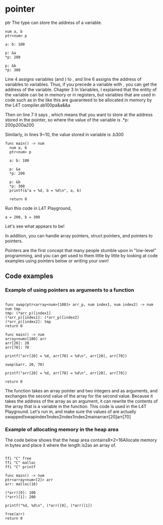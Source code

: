 # pointer

ptr The type can store the address of a variable.

```
num a, b
ptr<num> p

a: b: 100

p: &a
*p: 200

p: &b
*p: 300
```

Line 4 assigns variables (and ) to , and line 6 assigns the address of variables to variables. Thus, if you precede a variable with , you can get the address of the variable. Chapter 3 In Variables, I explained that the entity of the variable can be in memory or in registers, but variables that are used in code such as in the like this are guaranteed to be allocated in memory by the L4T compiler.ab100pa&a&&a

Then on line 7 it says , which means that you want to store at the address stored in the pointer, so where the value of the variable is .\*p: 200p200a200

Similarly, in lines 9~10, the value stored in variable is .b300

```
func main() -> num
  num a, b
  ptr<num> p

  a: b: 100

  p: &a
  *p: 200

  p: &b
  *p: 300
  printf(&"a = %d, b = %d\n", a, b)

  return 0

```

Run this code in L4T Playground,

```
a = 200, b = 300

```

Let's see what appears to be!

In addition, you can handle array pointers, struct pointers, and pointers to pointers.

Pointers are the first concept that many people stumble upon in "low-level" programming, and you can get used to them little by little by looking at code examples using pointers below or writing your own!

## Code examples

### Example of using pointers as arguments to a function

```

func swap(ptr<array<num>[100]> arr_p, num index1, num index2) -> num
num tmp
tmp: (*arr_p)[index1]
(*arr_p)[index1]: (*arr_p)[index2]
(*arr_p)[index2]: tmp
return 0

func main() -> num
array<num>[100] arr
arr[20]: 20
arr[70]: 70

printf("arr[20] = %d, arr[70] = %d\n", arr[20], arr[70])

swap(&arr, 20, 70)

printf("arr[20] = %d, arr[70] = %d\n", arr[20], arr[70])

return 0

```

The function takes an array pointer and two integers and as arguments, and exchanges the second value of the array for the second value. Because it takes the address of the array as an argument, it can rewrite the contents of the array that is a variable in the function. This code is used in the L4T Playground. Let's run in, and make sure the values of are actually swapped!swapindex1index2index1index2mainarrarr[20]arr[70]

### Example of allocating memory in the heap area

The code below shows that the heap area contains8×2=16Allocate memory in bytes and place it where the length is2as an array of.

```

ffi "C" free
ffi "C" malloc
ffi "C" printf

func main() -> num
ptr<array<num>[2]> arr
arr: malloc(16)

(*arr)[0]: 100
(*arr)[1]: 200

printf("%d, %d\n", (*arr)[0], (*arr)[1])

free(arr)
return 0

```
